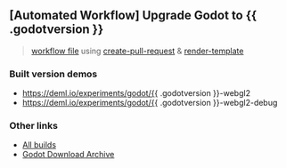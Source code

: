 ## [Automated Workflow] Upgrade Godot to {{ .godotversion }}

>  [workflow file](https://github.com/JohannesDeml/Godot-Web-LoadingTest/blob/main/.github/workflows/upgrade-godot.yml) using [create-pull-request](https://github.com/peter-evans/create-pull-request) & [render-template](https://github.com/chuhlomin/render-template)

### Built version demos

* https://deml.io/experiments/godot/{{ .godotversion }}-webgl2
* https://deml.io/experiments/godot/{{ .godotversion }}-webgl2-debug

### Other links

* [All builds](https://deml.io/experiments/godot)
* [Godot Download Archive](https://godotengine.org/download/archive/)